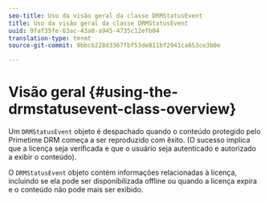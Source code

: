 ```yaml
---
seo-title: Uso da visão geral da classe DRMStatusEvent
title: Uso da visão geral da classe DRMStatusEvent
uuid: 9faf35fe-63ac-43a8-a945-4735c12efb04
translation-type: tm+mt
source-git-commit: 9bbcb228d3367fbf53de811bf2941ca653ce3b0e

---
```



# Visão geral {#using-the-drmstatusevent-class-overview}

Um `DRMStatusEvent` objeto é despachado quando o conteúdo protegido pelo Primetime DRM começa a ser reproduzido com êxito. (O sucesso implica que a licença seja verificada e que o usuário seja autenticado e autorizado a exibir o conteúdo).

O `DRMStatusEvent` objeto contém informações relacionadas à licença, incluindo se ela pode ser disponibilizada offline ou quando a licença expira e o conteúdo não pode mais ser exibido.
